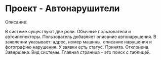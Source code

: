 # Проект - Автонарушители

Описание:

В системе существуют две роли. Обычные пользователи и автоинспекторы.
Пользователь добавляет описание автонарушения. 
В заявлении указывает: адрес, номер машины, описание нарушения и фотографию нарушения.
У заявки есть статус. Принята. Отклонена. Завершена.
Вид системы. Главная страница - это поиск с таблицей.
